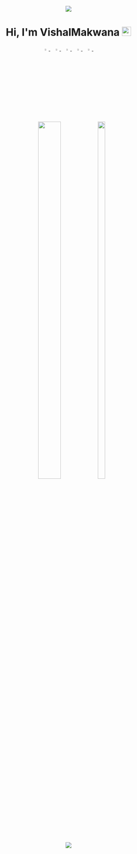 
<p align="center">
  <img src="https://user-images.githubusercontent.com/70998696/215512215-e035da7c-aff1-4a06-89b9-656c1565fcce.png" />
<!--   ![vishal](https://user-images.githubusercontent.com/70998696/146713426-171207a0-780e-4ca2-91f5-2efc97f1a738.png) -->
<!-- ![cover-thompson](https://user-images.githubusercontent.com/70998696/215512215-e035da7c-aff1-4a06-89b9-656c1565fcce.png) -->

</p>
<h1 align="center">Hi, I'm VishalMakwana <img src="https://media.giphy.com/media/hvRJCLFzcasrR4ia7z/giphy.gif"height="25px"  width="25px"></h1>

<p align="center">
  <a href="https://www.linkedin.com/in/makwana-vishal-a91843198/">
   <img src="https://img.icons8.com/color/48/000000/linkedin.png" width="3.5%"/>
    </a><span>&nbsp;</span>
  <a href="https://twitter.com/ivishalmakwana">
    <img src="https://img.icons8.com/color/48/000000/twitter.png" width="3.5%"/>
  </a><span>&nbsp;</span>
  <a href="https://www.instagram.com/vishalmakwana_23/">
    <img src="https://img.icons8.com/fluent/48/000000/instagram-new.png" width="3.5%"/>
  </a><span>&nbsp;</span>
  <a href="mailto:makwanavishal8306@gmail.com">
    <img src="https://img.icons8.com/fluent/48/000000/gmail.png" width="3.5%"/>
  </a><span>&nbsp;</span>
  <a href="https://github.com/VishalMakwana23">
    <img src="https://img.icons8.com/fluent/48/000000/github.png" width="3.5%"/>
  </a><span>&nbsp;</span>
</p>

<br>

<br>






<p align="center">
  <img height="50%" width="35%" src ="https://github-readme-stats.vercel.app/api?username=vishalmakwana23&theme=dark&show_icons=true&hide_border=true&count_private=true">
   <img height="50%" width="20%" src ="https://github-readme-stats.vercel.app/api/top-langs/?username=vishalmakwana23&theme=dark&show_icons=true&hide_border=true&layout=compact">
<!--   <img height="50%" width="auto" src ="https://github-readme-stats.vercel.app/api?username=VishalMakwana23&show_icons=true&count_private=true&theme=darcula&hide_border=true&hide=issues,contribs&bg_color=00000000">
  <img height="50%" width="auto" src ="https://github-readme-stats.vercel.app/api/top-langs/?username=VishalMakwana23&layout=compact&hide_border=true&theme=darcula&bg_color=00000000&langs_count=6&hide=jupyter%20notebook,tex,html"> -->
  <br>
  <br>
  <img src ="https://github-readme-streak-stats.herokuapp.com?user=VishalMakwana23&theme=darcula&hide_border=true&background=FFFFFF00">
  <br>
  <br>
</p>

















<!--
**VishalMakwana23/VishalMakwana23** is a ✨ _special_ ✨ repository because its `README.md` (this file) appears on your GitHub profile.

Here are some ideas to get you started:

- 🔭 I’m currently working on ...
- 🌱 I’m currently learning ...
- 👯 I’m looking to collaborate on ...
- 🤔 I’m looking for help with ...
- 💬 Ask me about ...
- 📫 How to reach me: ...
- 😄 Pronouns: ...
- ⚡ Fun fact: ...
-->
